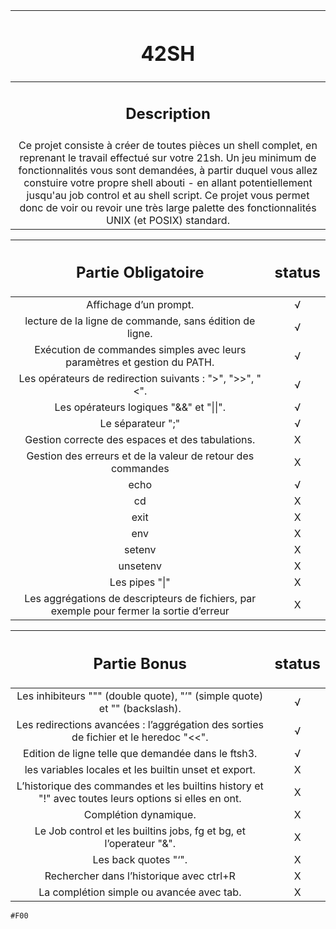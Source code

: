 | <h1>42SH</h1> |
| :-----------:|
| <h2>Description</h2> |
| Ce projet consiste à créer de toutes pièces un shell complet, en reprenant le travail effectué sur votre 21sh. Un jeu minimum de fonctionnalités vous sont demandées, à partir duquel vous allez constuire votre propre shell abouti - en allant potentiellement jusqu'au job control et au shell script. Ce projet vous permet donc de voir ou revoir une très large palette des fonctionnalités UNIX (et POSIX) standard. |

| <h2>Partie Obligatoire</h2> | <h2>status</h2> |
| :-----------: | :-----------:|
| Affichage d’un prompt. | √ |
| lecture de la ligne de commande, sans édition de ligne. | √ |
| Exécution de commandes simples avec leurs paramètres et gestion du PATH. | √ |
| Les opérateurs de redirection suivants : ">", ">>", "<". | √ |
| Les opérateurs logiques "&&" et "\|\|". | √ |
| Le séparateur ";" | √ |
| Gestion correcte des espaces et des tabulations. | X |
| Gestion des erreurs et de la valeur de retour des commandes | X |
| echo | √ |
| cd | X |
| exit | X |
| env | X |
| setenv | X |
| unsetenv | X |
| Les pipes "\|" | X |
| Les aggrégations de descripteurs de fichiers, par exemple pour fermer la sortie d’erreur | X |

| <h2>Partie Bonus</h2> | <h2>status</h2> |
| :-----------: | :-----------:|
| Les inhibiteurs """ (double quote), "’" (simple quote) et "\" (backslash). | √ |
| Les redirections avancées : l’aggrégation des sorties de fichier et le heredoc "<<". | √ |
| Edition de ligne telle que demandée dans le ftsh3. | √ |
| les variables locales et les builtin unset et export. | X |
| L’historique des commandes et les builtins history et "!" avec toutes leurs options si elles en ont. | X |
| Complétion dynamique. | X |
| Le Job control et les builtins jobs, fg et bg, et l’operateur "&". | X |
| Les back quotes "‘". | X |
| Rechercher dans l’historique avec ctrl+R | X |
| La complétion simple ou avancée avec tab. | X |

`#F00`
